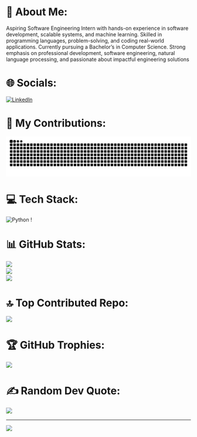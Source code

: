 <!-- ### Hi there 👋 --->
# 💫 About Me:
Aspiring Software Engineering Intern with hands-on experience in software development, scalable systems, and machine learning. Skilled in programming languages, problem-solving, and coding real-world applications. Currently pursuing a Bachelor’s in Computer Science. Strong emphasis on professional development, software engineering, natural language processing, and passionate about impactful engineering solutions




# 🌐 Socials:
[![LinkedIn](https://img.shields.io/badge/LinkedIn-%230077B5.svg?logo=linkedin&logoColor=white)](https://www.linkedin.com/in/aishuts1)


# 🐍 My Contributions:
![](https://raw.githubusercontent.com/prakhar105/prakhar105/output/github-contribution-grid-snake.svg)<br/>

# 💻 Tech Stack:
![Python](https://img.shields.io/badge/c-%2300599C.svg?style=for-the-badge&logo=c&logoColor=white) !





 


# 📊 GitHub Stats:
![](https://github-readme-stats.vercel.app/api?username=aishwarya8ts&theme=dark&hide_border=false&include_all_commits=true&count_private=true&rank_icon=github)<br/>
![](https://github-readme-streak-stats.herokuapp.com/?user=aishwarya8ts&theme=dark&hide_border=false)<br/>
![](https://github-readme-stats.vercel.app/api/top-langs/?username=aishwarya8ts&theme=dark&hide_border=false&layout=compact)




# 🔝 Top Contributed Repo:
![](https://github-contributor-stats.vercel.app/api?username=aishwarya8ts&limit=5&theme=dark&combine_all_yearly_contributions=true)

# 🏆 GitHub Trophies:
![](https://github-profile-trophy.vercel.app/?username=aishwarya8ts&theme=radical&no-frame=false&no-bg=false&margin-w=4)


# ✍️ Random Dev Quote:
![](https://quotes-github-readme.vercel.app/api?type=horizontal&theme=radical)

---
[![](https://visitcount.itsvg.in/api?id=aishwarya8ts&icon=0&color=0)](https://visitcount.itsvg.in)


<!--
**ARPIT** is a ✨ _special_ ✨ repository because its `README.md` (this file) appears on your GitHub profile.

Here are some ideas to get you started:

- 🔭 I’m currently working on ...
- 🌱 I’m currently learning ...
- 👯 I’m looking to collaborate on ...
- 🤔 I’m looking for help with ...
- 💬 Ask me about ...
- 📫 How to reach me: ...
- 😄 Pronouns: ...
- ⚡ Fun fact: ...
-->
